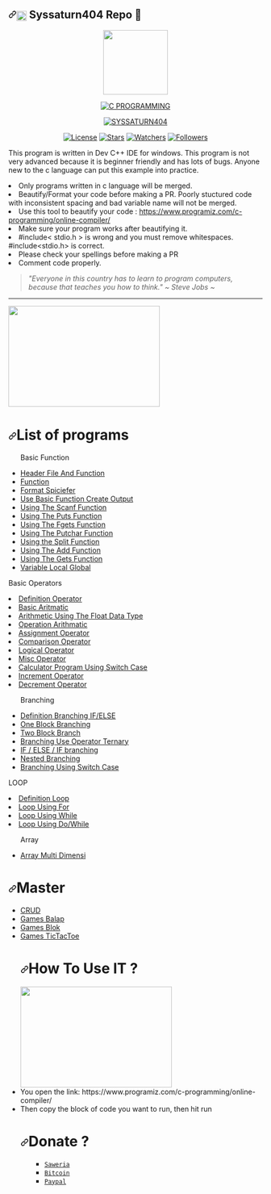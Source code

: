 <h2><a id="user-content-octocat-fork-and-eight_pointed_black_star-star-this-repo" class="anchor" aria-hidden="true" href="https://github.com/syssaturn404/CLanguage"><svg class="octicon octicon-link" viewBox="0 0 16 16" version="1.1" width="16" height="16" aria-hidden="true"><path fill-rule="evenodd" d="M7.775 3.275a.75.75 0 001.06 1.06l1.25-1.25a2 2 0 112.83 2.83l-2.5 2.5a2 2 0 01-2.83 0 .75.75 0 00-1.06 1.06 3.5 3.5 0 004.95 0l2.5-2.5a3.5 3.5 0 00-4.95-4.95l-1.25 1.25zm-4.69 9.64a2 2 0 010-2.83l2.5-2.5a2 2 0 012.83 0 .75.75 0 001.06-1.06 3.5 3.5 0 00-4.95 0l-2.5 2.5a3.5 3.5 0 004.95 4.95l1.25-1.25a.75.75 0 00-1.06-1.06l-1.25 1.25a2 2 0 01-2.83 0z"></path></svg></a><img class="emoji" title="Design By Syssaturn404" alt="design-by-syssaturn404" src="https://github.githubassets.com/images/icons/emoji/octocat.png" height="20" width="20" align="absmiddle"> Syssaturn404 Repo <g-emoji class="g-emoji" alias="eight_pointed_black_star" fallback-src="https://github.githubassets.com/images/icons/emoji/unicode/2734.png">💫</g-emoji></h2>
<p align="center">
  <img src="https://avatars2.githubusercontent.com/u/73187606?s=400&u=b002ac3b2cf0e0b69c4ec80df04a97d49b4c498a&v=4" width="128px" height="128px"/>
</p></center>
<p align ="center">
<a href ="https://github.com/syssaturn404/CLanguage"><img title="C PROGRAMMING" src="https://img.shields.io/badge/C PROGRAMMING-blue?colorC=%23ff0000&amp;colorB=%23017e40&amp;style=for-the-badge" style="max-width:100%;"></a></p>
<p align="center">
<a href="https://github.com/syssaturn404"><img title="SYSSATURN404" src="https://img.shields.io/badge/Author-Syssaturn404-blue.svg?style=for-the-badge&logo=github"></a></p>
<p align="center">
<a href ="#"><img title="License" src ="https://img.shields.io/aur/license/c"></a>
<a href="#"><img title="Stars" src="https://img.shields.io/github/stars/syssaturn404/CLanguage?color=red"></a>
<a href="#"><img title="Watchers" src="https://img.shields.io/github/watchers/syssaturn404/CLanguage"></a>
<a href="#"><img title="Followers" src="https://img.shields.io/github/followers/syssaturn404?color=red&label=Followers"></a></center>
</p>
<p>This program is written in Dev C++ IDE for windows. This program is not very advanced because it is beginner friendly and has lots of bugs. Anyone new to the c language can put this example into practice.</p>
<li>Only programs written in c language will be merged.</li>
<li>Beautify/Format your code before making a PR. Poorly stuctured code with inconsistent spacing and bad variable name will not be merged.</li>
<li>Use this tool to beautify your code : <a href="https://www.programiz.com/c-programming/online-compiler/" rel="nofollow">https://www.programiz.com/c-programming/online-compiler/</a></li>
<li>Make sure your program works after beautifying it.</li>
<li>#include&lt; stdio.h &gt; is wrong and you must remove whitespaces. #include&lt;stdio.h&gt; is correct.</li>
<li>Please check your spellings before making a PR</li>
<li>Comment code properly.</li>
<blockquote><em>"Everyone in this country has to learn to program computers, 
    because that teaches you how to think." ~ Steve Jobs ~</blockquote></em><hr />
<img src ="https://a.top4top.io/p_1776ffkdr1.png" width ="300px" height = "200px">
<h1><a id="user-content-list-of-programs" class="anchor" aria-hidden="true" href="#list-of-programs"><svg class="octicon octicon-link" viewBox="0 0 16 16" version="1.1" width="16" height="16" aria-hidden="true"><path fill-rule="evenodd" d="M7.775 3.275a.75.75 0 001.06 1.06l1.25-1.25a2 2 0 112.83 2.83l-2.5 2.5a2 2 0 01-2.83 0 .75.75 0 00-1.06 1.06 3.5 3.5 0 004.95 0l2.5-2.5a3.5 3.5 0 00-4.95-4.95l-1.25 1.25zm-4.69 9.64a2 2 0 010-2.83l2.5-2.5a2 2 0 012.83 0 .75.75 0 001.06-1.06 3.5 3.5 0 00-4.95 0l-2.5 2.5a3.5 3.5 0 004.95 4.95l1.25-1.25a.75.75 0 00-1.06-1.06l-1.25 1.25a2 2 0 01-2.83 0z"></path></svg></a>List of programs</h1>
<ul>
<p><bold>Basic Function</p></bold>
<li><a href = "https://github.com/syssaturn404/CLanguage/blob/master/headerfileandfunction.txt">Header File And Function</a></li>
<li><a href = "https://github.com/syssaturn404/CLanguage/blob/master/function.txt">Function</a></li>
<li><a href = "https://github.com/syssaturn404/CLanguage/blob/master/FormatSpiciefer.txt">Format Spiciefer</a></li>
<li><a href ="https://github.com/syssaturn404/CLanguage/blob/master/helloworld.c">Use Basic Function Create Output</a></li>
<li><a href = "https://github.com/syssaturn404/CLanguage/blob/master/fungsiscanf.c">Using The Scanf Function</a></li>
<li><a href = "https://github.com/syssaturn404/CLanguage/blob/master/fungsiputs.c">Using The Puts Function</a></li>
<li><a href = "https://github.com/syssaturn404/CLanguage/blob/master/fungsifgets.c">Using The Fgets Function</a></li>
<li><a href = "https://github.com/syssaturn404/CLanguage/blob/master/fungsiputchar.c">Using The Putchar Function</a></li>
<li><a href = "https://github.com/syssaturn404/CLanguage/blob/master/fungsibagi.c">Using the Split Function</a></li>
<li><a href = "https://github.com/syssaturn404/CLanguage/blob/master/fungsiadd.c">Using The Add Function</li></a>
<li><a href = "https://github.com/syssaturn404/CLanguage/blob/master/fungsigets.c">Using The Gets Function</li></a>
<li><a href="https://github.com/syssaturn404/CLanguage/blob/master/Variable_LocalGlobal.c">Variable Local Global</a></ul></li>

<p><bold>Basic Operators</p></bold>
<li><a href = "https://github.com/syssaturn404/CLanguage/blob/master/DefinitionOperator.txt">Definition Operator</li></a>
<li><a href = "https://github.com/syssaturn404/CLanguage/blob/master/Arithmatic.c">Basic Aritmatic</li></a>
<li><a href = "https://github.com/syssaturn404/CLanguage/blob/master/Arithmatic.c">Arithmetic Using The Float Data Type</a></li>
<li><a href = "https://github.com/syssaturn404/CLanguage/blob/master/OperationArithmatic.c">Operation Arithmatic</a></li>
<li><a href = "https://github.com/syssaturn404/CLanguage/blob/master/AssignmentOperator.c">Assignment Operator</a></li>
<li><a href= "https://github.c om/syssaturn404/CLanguage/blob/master/Comparison_Operator.c">Comparison Operator</a></li>
<li><a href= "https://github.com/syssaturn404/CLanguage/blob/master/Logical_Operator.c">Logical Operator</a></li>
<li><a href= "https://github.com/syssaturn404/CLanguage/blob/master/Misc_Operator.c">Misc Operator</a></li>
<li><a href= "https://github.com/syssaturn404/CLanguage/blob/master/Calc_UseSwitchCase.c">Calculator Program Using Switch Case</li></a>
<li><a href = "https://github.com/syssaturn404/CLanguage/blob/master/Increment.cpp">Increment Operator</a></li>
<li><a href = "https://github.com/syssaturn404/CLanguage/blob/master/Decrement.cpp">Decrement Operator</a></li>

<ul>
<p><bold>Branching</bold></p>
<li><a href = "https://github.com/syssaturn404/CLanguage/blob/master/Branching/DefinitionBranching.txt">Definition Branching IF/ELSE</a></li>
<li><a href = "https://github.com/syssaturn404/CLanguage/blob/master/Branching/Branching_IFELSE.c">One Block Branching</a></li>
<li><a href = "https://github.com/syssaturn404/CLanguage/tree/master/Branching">Two Block Branch</a></li>
<li><a href = "https://github.com/syssaturn404/CLanguage/blob/master/Branching/Branching_UseOperatorTernary.c">Branching Use Operator Ternary</a></li>
<li><a href = "https://github.com/syssaturn404/CLanguage/blob/master/Branching/Branching_IFELSEIF.c">IF / ELSE / IF branching</a></li>
<li><a href="https://github.com/syssaturn404/CLanguage/blob/master/Branching/Nested_Branching.c">Nested Branching</a></li>
<li><a href="https://github.com/syssaturn404/CLanguage/blob/master/Branching/Branching_Using_SwitchCase.c">Branching Using Switch Case</a></li></ul>
<p><bold>LOOP</bold></p>
<li><a href="https://github.com/syssaturn404/CLanguage/blob/master/LOOP/Definition_Loop.txt">Definition Loop</a></li>
<li><a href="https://github.com/syssaturn404/CLanguage/blob/master/LOOP/Loop_For.c">Loop Using For</a></li>
<li><a href="https://github.com/syssaturn404/CLanguage/blob/master/LOOP/While_LoopBlock.c">Loop Using While</a></li>
<li><a href="https://github.com/syssaturn404/CLanguage/blob/master/LOOP/DO_WHILELoop_Block.c">Loop Using Do/While</a></li></ul>
<ul>
<p><bold>Array</bold></p>
<li><a href="https://github.com/syssaturn404/CLanguage/blob/master/Array/Array_Multidimensi.c">Array Multi Dimensi</a></li></ul>
<h1><a id="user-content-list-of-programs" class="anchor" aria-hidden="true" href="https://saweria.co/miawgarong"><svg class="octicon octicon-link" viewBox="0 0 16 16" version="1.1" width="16" height="16" aria-hidden="true"><path fill-rule="evenodd" d="M7.775 3.275a.75.75 0 001.06 1.06l1.25-1.25a2 2 0 112.83 2.83l-2.5 2.5a2 2 0 01-2.83 0 .75.75 0 00-1.06 1.06 3.5 3.5 0 004.95 0l2.5-2.5a3.5 3.5 0 00-4.95-4.95l-1.25 1.25zm-4.69 9.64a2 2 0 010-2.83l2.5-2.5a2 2 0 012.83 0 .75.75 0 001.06-1.06 3.5 3.5 0 00-4.95 0l-2.5 2.5a3.5 3.5 0 004.95 4.95l1.25-1.25a.75.75 0 00-1.06-1.06l-1.25 1.25a2 2 0 01-2.83 0z"></path></svg></a>Master</h1><ul>
<li><a href="https://github.com/syssaturn404/CLanguage/blob/master/Master/CRUD.c">CRUD</a></li>
<li><a href="https://github.com/syssaturn404/CLanguage/blob/master/Master/Balap.cpp">Games Balap</a></li>
<li><a href="https://github.com/syssaturn404/CLanguage/blob/master/Master/Gamebut.cpp">Games Blok</a></li>
<li><a href="https://github.com/syssaturn404/CLanguage/blob/master/Master/GamesTictactoe.c">Games TicTacToe</a></li>
<h1><a id="user-content-How-To-Use-IT-?" class="anchor" aria-hidden="true" href="#list-of-programs"><svg class="octicon octicon-link" viewBox="0 0 16 16" version="1.1" width="16" height="16" aria-hidden="true"><path fill-rule="evenodd" d="M7.775 3.275a.75.75 0 001.06 1.06l1.25-1.25a2 2 0 112.83 2.83l-2.5 2.5a2 2 0 01-2.83 0 .75.75 0 00-1.06 1.06 3.5 3.5 0 004.95 0l2.5-2.5a3.5 3.5 0 00-4.95-4.95l-1.25 1.25zm-4.69 9.64a2 2 0 010-2.83l2.5-2.5a2 2 0 012.83 0 .75.75 0 001.06-1.06 3.5 3.5 0 00-4.95 0l-2.5 2.5a3.5 3.5 0 004.95 4.95l1.25-1.25a.75.75 0 00-1.06-1.06l-1.25 1.25a2 2 0 01-2.83 0z"></path></svg></a>How To Use IT ?</h1>

<img src = "https://k.top4top.io/p_1776fj3tf1.png" width ="300px" height = "200px">
<li>You open the link: https://www.programiz.com/c-programming/online-compiler/</li>
<li>Then copy the block of code you want to run, then hit run</li>

<h1><a id="user-content-list-of-programs" class="anchor" aria-hidden="true" href="https://saweria.co/miawgarong"><svg class="octicon octicon-link" viewBox="0 0 16 16" version="1.1" width="16" height="16" aria-hidden="true"><path fill-rule="evenodd" d="M7.775 3.275a.75.75 0 001.06 1.06l1.25-1.25a2 2 0 112.83 2.83l-2.5 2.5a2 2 0 01-2.83 0 .75.75 0 00-1.06 1.06 3.5 3.5 0 004.95 0l2.5-2.5a3.5 3.5 0 00-4.95-4.95l-1.25 1.25zm-4.69 9.64a2 2 0 010-2.83l2.5-2.5a2 2 0 012.83 0 .75.75 0 001.06-1.06 3.5 3.5 0 00-4.95 0l-2.5 2.5a3.5 3.5 0 004.95 4.95l1.25-1.25a.75.75 0 00-1.06-1.06l-1.25 1.25a2 2 0 01-2.83 0z"></path></svg></a>Donate ? </h1><ul>

* [`Saweria`](https://saweria.co/donate/miawgarong)
* [`Bitcoin`](35oZcwGvePp7j3PQau5cPDKWoQgn8NMBeu)
* [`Paypal`](https://paypal.me/miawgarong)
